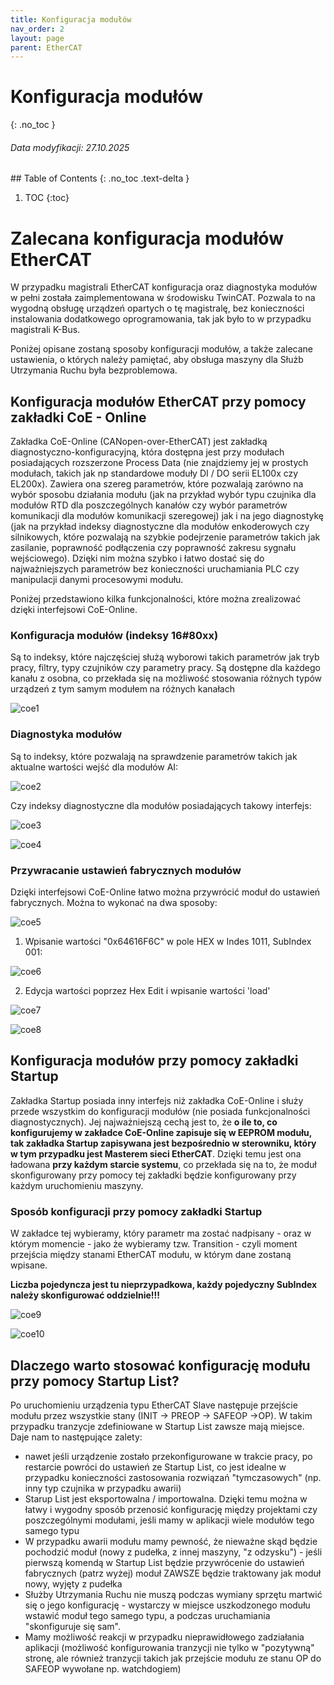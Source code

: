 ```yaml
---
title: Konfiguracja modułów 
nav_order: 2
layout: page
parent: EtherCAT
---
```


# Konfiguracja modułów 
{: .no_toc }
<h6> Data modyfikacji: 27.10.2025 </h6>
## Table of Contents
{: .no_toc .text-delta }

1. TOC
{:toc}


# Zalecana konfiguracja modułów EtherCAT

W przypadku magistrali EtherCAT konfiguracja oraz diagnostyka modułów w pełni została zaimplementowana w środowisku TwinCAT. Pozwala to na wygodną obsługę urządzeń opartych o tę magistralę, bez konieczności instalowania dodatkowego oprogramowania, tak jak było to w przypadku magistrali K-Bus.

Poniżej opisane zostaną sposoby konfiguracji modułów, a także zalecane ustawienia, o których należy pamiętać, aby obsługa maszyny dla Służb Utrzymania Ruchu była bezproblemowa.

## Konfiguracja modułów EtherCAT przy pomocy zakładki CoE - Online

Zakładka CoE-Online (CANopen-over-EtherCAT) jest zakładką diagnostyczno-konfiguracyjną, która dostępna jest przy modułach posiadających rozszerzone Process Data (nie znajdziemy jej w prostych modułach, takich jak np standardowe moduły DI / DO serii EL100x czy EL200x). 
Zawiera ona szereg parametrów, które pozwalają zarówno na wybór sposobu działania modułu (jak na przykład wybór typu czujnika dla modułów RTD dla poszczególnych kanałów czy wybór parametrów komunikacji dla modułów komunikacji szeregowej) jak i na jego diagnostykę (jak na przykład indeksy diagnostyczne dla modułów enkoderowych czy silnikowych, które pozwalają na szybkie podejrzenie parametrów takich jak zasilanie, poprawność podłączenia czy poprawność zakresu sygnału wejściowego). 
Dzięki nim można szybko i łatwo dostać się do najważniejszych parametrów bez konieczności uruchamiania PLC czy manipulacji danymi procesowymi modułu.

Poniżej przedstawiono kilka funkcjonalności, które można zrealizować dzięki interfejsowi CoE-Online.

### Konfiguracja modułów (indeksy 16#80xx)

Są to indeksy, które najczęściej służą wyborowi takich parametrów jak tryb pracy, filtry, typy czujników czy parametry pracy. Są dostępne dla każdego kanału z osobna, co przekłada się na możliwość stosowania różnych typów urządzeń z tym samym modułem na różnych kanałach

![coe1](https://ba-pl.github.io/wiki/assets/images/CoE/ceo1.png "coe1")

### Diagnostyka modułów

Są to indeksy, które pozwalają na sprawdzenie parametrów takich jak aktualne wartości wejść dla modułów AI:

![coe2](https://ba-pl.github.io/wiki/assets/images/CoE/ceo2.png "coe2")

Czy indeksy diagnostyczne dla modułów posiadających takowy interfejs:

![coe3](https://ba-pl.github.io/wiki/assets/images/CoE/ceo3.png "coe3")

![coe4](https://ba-pl.github.io/wiki/assets/images/CoE/ceo4.png "coe4")

### Przywracanie ustawień fabrycznych modułów

Dzięki interfejsowi CoE-Online łatwo można przywrócić moduł do ustawień fabrycznych. Można to wykonać na dwa sposoby:

![coe5](https://ba-pl.github.io/wiki/assets/images/CoE/ceo5.png "coe5")

1. Wpisanie wartości "0x64616F6C" w pole HEX w Indes 1011, SubIndex 001:

![coe6](https://ba-pl.github.io/wiki/assets/images/CoE/ceo6.png "coe6")

2. Edycja wartości poprzez Hex Edit i wpisanie wartości 'load'

![coe7](https://ba-pl.github.io/wiki/assets/images/CoE/ceo7.png "coe7")

![coe8](https://ba-pl.github.io/wiki/assets/images/CoE/ceo8.png "coe8")

## Konfiguracja modułów przy pomocy zakładki Startup

Zakładka Startup posiada inny interfejs niż zakładka CoE-Online i służy przede wszystkim do konfiguracji modułów (nie posiada funkcjonalności diagnostycznych). Jej najważniejszą cechą jest to, że **o ile to, co konfigurujemy w zakładce CoE-Online zapisuje się w EEPROM modułu, tak zakładka Startup zapisywana jest bezpośrednio w sterowniku, który w tym przypadku jest Masterem sieci EtherCAT**. Dzięki temu jest ona ładowana **przy każdym starcie systemu**, co przekłada się na to, że moduł skonfigurowany przy pomocy tej zakładki będzie konfigurowany przy każdym uruchomieniu maszyny.

### Sposób konfiguracji przy pomocy zakładki Startup

W zakładce tej wybieramy, który parametr ma zostać nadpisany - oraz w którym momencie - jako że wybieramy tzw. Transition - czyli moment przejścia między stanami EtherCAT modułu, w którym dane zostaną wpisane.

**Liczba pojedyncza jest tu nieprzypadkowa, każdy pojedyczny SubIndex należy skonfigurować oddzielnie!!!**

![coe9](https://ba-pl.github.io/wiki/assets/images/CoE/ceo9.png "coe9")

![coe10](https://ba-pl.github.io/wiki/assets/images/CoE/ceo10.png "coe10")

## Dlaczego warto stosować konfigurację modułu przy pomocy Startup List?

Po uruchomieniu urządzenia typu EtherCAT Slave następuje przejście modułu przez wszystkie stany (INIT -> PREOP -> SAFEOP ->OP). W takim przypadku tranzycje zdefiniowane w Startup List zawsze mają miejsce. Daje nam to następujące zalety:
* nawet jeśli urządzenie zostało przekonfigurowane w trakcie pracy, po restarcie powróci do ustawień ze Startup List, co jest idealne w przypadku konieczności zastosowania rozwiązań "tymczasowych" (np. inny typ czujnika w przypadku awarii)
* Starup List jest eksportowalna / importowalna. Dzięki temu można w łatwy i wygodny sposób przenosić konfigurację między projektami czy poszczególnymi modułami, jeśli mamy w aplikacji wiele modułów tego samego typu
* W przypadku awarii modułu mamy pewność, że nieważne skąd będzie pochodzić moduł (nowy z pudełka, z innej maszyny, "z odzysku") - jeśli pierwszą komendą w Startup List będzie przywrócenie do ustawień fabrycznych (patrz wyżej) moduł ZAWSZE będzie traktowany jak moduł nowy, wyjęty z pudełka
* Służby Utrzymania Ruchu nie muszą podczas wymiany sprzętu martwić się o jego konfigurację - wystarczy w miejsce uszkodzonego modułu wstawić moduł tego samego typu, a podczas uruchamiania "skonfiguruje się sam".
* Mamy możliwość reakcji w przypadku nieprawidłowego zadziałania aplikacji (możliwość konfigurowania tranzycji nie tylko w "pozytywną" stronę, ale również tranzycji takich jak przejście modułu ze stanu OP do SAFEOP wywołane np. watchdogiem)